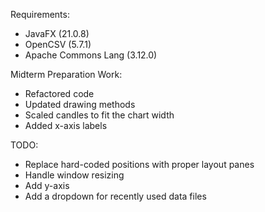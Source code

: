 Requirements:
- JavaFX (21.0.8)
- OpenCSV (5.7.1)
- Apache Commons Lang (3.12.0)

Midterm Preparation Work:
- Refactored code
- Updated drawing methods
- Scaled candles to fit the chart width
- Added x-axis labels

TODO:
- Replace hard-coded positions with proper layout panes
- Handle window resizing
- Add y-axis
- Add a dropdown for recently used data files
